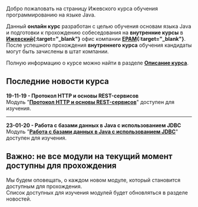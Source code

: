 Добро пожаловать на страницу Ижевского курса обучения программированию на языке Java.

Данный **онлайн курс** разработан с целью обучения основам языка Java и подготовки к прохождению собеседования на
**внутренние курсы** в **[Ижевский](https://www.youtube.com/watch?v=8z2ZWhGYU8A){:target="_blank"}** офис компании
**[EPAM](https://www.epam.com){:target="_blank"}**.  
После успешного прохождения **внутреннего курса** обучения кандидаты могут быть зачислены в штат компании.

Полную информацию о курсе можно найти в разделе **[Описание курса]({{site.about}})**.

Последние новости курса
---------------------

**19-11-19 - Протокол HTTP и основы REST-сервисов**  
Модуль "**[Протокол HTTP и основы REST-сервисов]({{site.materialsurl}}http/http)**" доступен для изучения.

---

**23-01-20 - Работа с базами данных в Java c использованием JDBC**  
Модуль "**[Работа с базами данных в Java c использованием JDBC]({{site.materialsurl}}jdbc/jdbc)**" доступен для изучения.

Важно: не все модули на текущий момент доступны для прохождения
---------------------
Мы будем оповещать, о каждом новом модуле, который становится доступным для прохождения.  
Список доступных для изучения модулей будет обновляться в разделе новостей.  